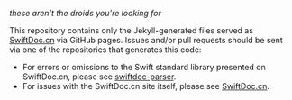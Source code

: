 *these aren't the droids you're looking for*

This repository contains only the Jekyll-generated files served as [SwiftDoc.cn](http://SwiftDoc.cn) via GitHub pages. Issues and/or pull requests should be sent via one of the repositories that generates this code:

- For errors or omissions to the Swift standard library presented on SwiftDoc.cn, please see [swiftdoc-parser](http://github.com/SwiftDoc/swiftdoc-parser).
- For issues with the SwiftDoc.cn site itself, please see [SwiftDoc.cn](http://github.com/SwiftDoc/SwiftDoc.cn).

